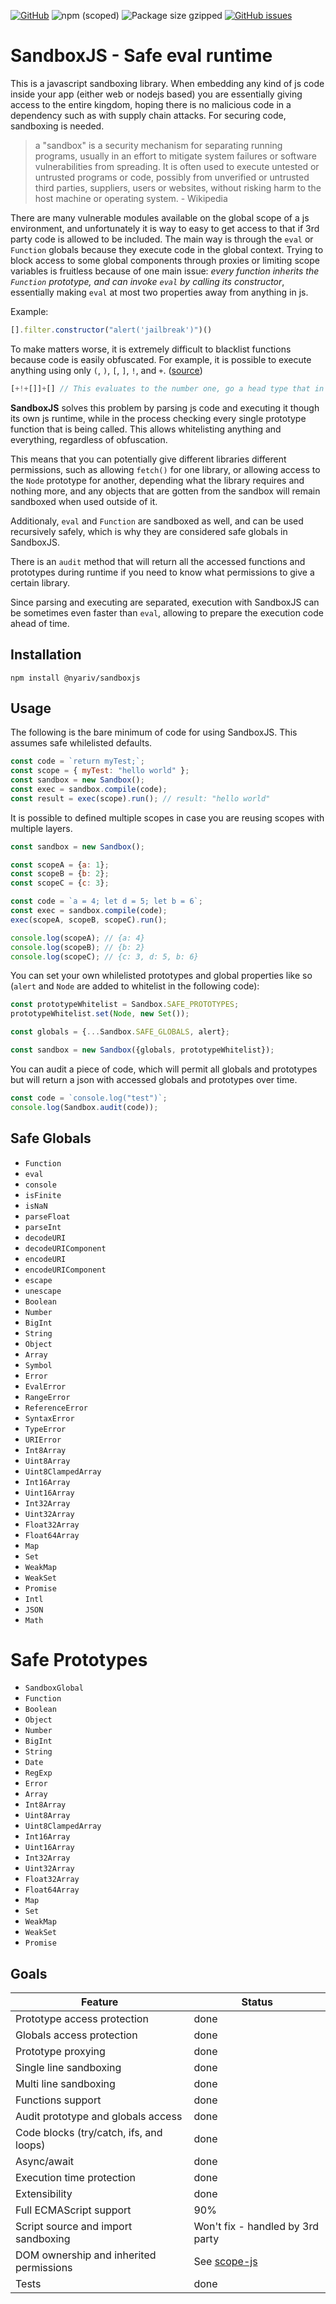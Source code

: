 [![GitHub](https://img.shields.io/github/license/nyariv/SandboxJS)](https://github.com/nyariv/SandboxJS/blob/main/LICENSE) ![npm (scoped)](https://img.shields.io/npm/v/@nyariv/sandboxjs) ![Package size gzipped](https://img.shields.io/bundlephobia/minzip/@nyariv/sandboxjs) [![GitHub issues](https://img.shields.io/github/issues-raw/nyariv/SandboxJS)](https://github.com/nyariv/SandboxJS/issues)

# SandboxJS - Safe eval runtime

This is a javascript sandboxing library. When embedding any kind of js code inside your app (either web or nodejs based) you are essentially giving access to the entire kingdom, hoping there is no malicious code in a dependency such as with supply chain attacks. For securing code, sandboxing is needed.

>  a "sandbox" is a security mechanism for separating running programs, usually in an effort to mitigate system failures or software vulnerabilities from spreading. It is often used to execute untested or untrusted programs or code, possibly from unverified or untrusted third parties, suppliers, users or websites, without risking harm to the host machine or operating system. - Wikipedia

There are many vulnerable modules available on the global scope of a js environment, and unfortunately it is way to easy to get access to that if 3rd party code is allowed to be included. The main way is through the `eval` or `Function` globals because they execute code in the global context. Trying to block access to some global components through proxies or limiting scope variables is fruitless because of one main issue: _every function inherits the `Function` prototype, and can invoke `eval` by calling its constructor_, essentially making `eval` at most two properties away from anything in js.

Example:
```javascript
[].filter.constructor("alert('jailbreak')")()
```

To make matters worse, it is extremely difficult to blacklist functions because code is easily obfuscated. For example, it is possible to execute anything using only `(`, `)`, `[`, `]`, `!`, and `+`. ([source](http://www.jsfuck.com/))

```javascript
[+!+[]]+[] // This evaluates to the number one, go a head type that in console
```

**SandboxJS** solves this problem by parsing js code and executing it though its own js runtime, while in the process checking every single prototype function that is being called. This allows whitelisting anything and everything, regardless of obfuscation.

This means that you can potentially give different libraries different permissions, such as allowing `fetch()` for one library, or allowing access to the `Node` prototype for another, depending what the library requires and nothing more, and any objects that are gotten from the sandbox will remain sandboxed when used outside of it.

Additionaly, `eval` and `Function` are sandboxed as well, and can be used recursively safely, which is why they are considered safe globals in SandboxJS.

There is an `audit` method that will return all the accessed functions and prototypes during runtime if you need to know what permissions to give a certain library.

Since parsing and executing are separated, execution with SandboxJS can be sometimes even faster than `eval`, allowing to prepare the execution code ahead of time.

## Installation

```
npm install @nyariv/sandboxjs
```

## Usage

The following is the bare minimum of code for using SandboxJS. This assumes safe whilelisted defaults.

```javascript
const code = `return myTest;`;
const scope = { myTest: "hello world" };
const sandbox = new Sandbox();
const exec = sandbox.compile(code);
const result = exec(scope).run(); // result: "hello world"
```

It is possible to defined multiple scopes in case you are reusing scopes with multiple layers.

```javascript
const sandbox = new Sandbox();

const scopeA = {a: 1};
const scopeB = {b: 2};
const scopeC = {c: 3};

const code = `a = 4; let d = 5; let b = 6`;
const exec = sandbox.compile(code);
exec(scopeA, scopeB, scopeC).run();

console.log(scopeA); // {a: 4}
console.log(scopeB); // {b: 2}
console.log(scopeC); // {c: 3, d: 5, b: 6}
```

You can set your own whilelisted prototypes and global properties like so (`alert` and `Node` are added to whitelist in the following code):

```javascript
const prototypeWhitelist = Sandbox.SAFE_PROTOTYPES;
prototypeWhitelist.set(Node, new Set());

const globals = {...Sandbox.SAFE_GLOBALS, alert};

const sandbox = new Sandbox({globals, prototypeWhitelist});
```

You can audit a piece of code, which will permit all globals and prototypes but will return a json with accessed globals and prototypes over time.

```javascript
const code = `console.log("test")`;
console.log(Sandbox.audit(code));
```

## Safe Globals

- `Function`
- `eval`
- `console`
- `isFinite`
- `isNaN`
- `parseFloat`
- `parseInt`
- `decodeURI`
- `decodeURIComponent`
- `encodeURI`
- `encodeURIComponent`
- `escape`
- `unescape`
- `Boolean`
- `Number`
- `BigInt`
- `String`
- `Object`
- `Array`
- `Symbol`
- `Error`
- `EvalError`
- `RangeError`
- `ReferenceError`
- `SyntaxError`
- `TypeError`
- `URIError`
- `Int8Array`
- `Uint8Array`
- `Uint8ClampedArray`
- `Int16Array`
- `Uint16Array`
- `Int32Array`
- `Uint32Array`
- `Float32Array`
- `Float64Array`
- `Map`
- `Set`
- `WeakMap`
- `WeakSet`
- `Promise`
- `Intl`
- `JSON`
- `Math`

# Safe Prototypes

- `SandboxGlobal`
- `Function`
- `Boolean`
- `Object`
- `Number`
- `BigInt`
- `String`
- `Date`
- `RegExp`
- `Error`
- `Array`
- `Int8Array`
- `Uint8Array`
- `Uint8ClampedArray`
- `Int16Array`
- `Uint16Array`
- `Int32Array`
- `Uint32Array`
- `Float32Array`
- `Float64Array`
- `Map`
- `Set`
- `WeakMap`
- `WeakSet`
- `Promise`

## Goals

|Feature|Status|
|---|---|
|Prototype access protection|done|
|Globals access protection|done|
|Prototype proxying|done|
|Single line sandboxing|done|
|Multi line sandboxing|done|
|Functions support|done|
|Audit prototype and globals access|done|
|Code blocks (try/catch, ifs, and loops)|done|
|Async/await|done|
|Execution time protection|done|
|Extensibility|done|
|Full ECMAScript support|90%|
|Script source and import sandboxing|Won't fix - handled by 3rd party|
|DOM ownership and inherited permissions|See [scope-js](https://github.com/nyariv/scope-js)|
|Tests|done|
